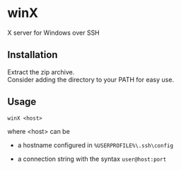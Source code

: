 # winX

X server for Windows over SSH

## Installation

Extract the zip archive.<br/>
Consider adding the directory to your PATH for easy use.

## Usage

    winX <host>
where &lt;host&gt; can be

- a hostname configured in ```%USERPROFILE%\.ssh\config```

- a connection string with the syntax ```user@host:port```
